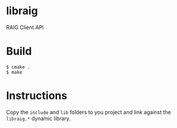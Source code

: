 # libraig
RAIG Client API

# Build
```
$ cmake .
$ make 
```

# Instructions
Copy the `include` and `lib` folders to you project and link against the `libraig.*` dynamic library.



